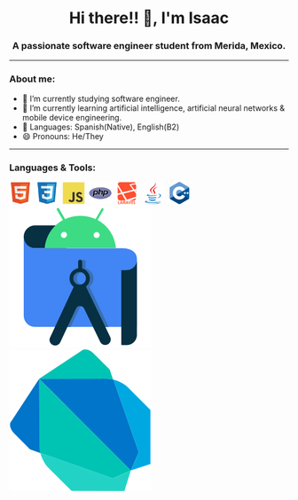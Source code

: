 <div>
  <h1 align="center"> Hi there!! 👋, I'm Isaac </h1>
  <h3 align="center"> A passionate software engineer student from Merida, Mexico. </h3>
</div> 

---
### About me:
- 🔭 I’m currently studying software engineer.
- 🌱 I’m currently learning artificial intelligence, artificial neural networks & mobile device engineering.
- 💬 Languages: Spanish(Native), English(B2)
- 😄 Pronouns: He/They

---
<div>
  <h3> Languages & Tools: </h3>
  <img src="https://github.com/devicons/devicon/blob/master/icons/html5/html5-original.svg" title="HTML" alt="HTML" width="40" height="40" />&nbsp;
  <img src="https://github.com/devicons/devicon/blob/master/icons/css3/css3-original.svg" title="CSS" alt="CSS" width="40" height="40" />&nbsp;
  <img src="https://github.com/devicons/devicon/blob/master/icons/javascript/javascript-original.svg" title="JS" alt="JS" width="40" height="40" />&nbsp;
  <img src="https://github.com/devicons/devicon/blob/master/icons/php/php-original.svg" title="php" alt="php" width="40" height="40" />&nbsp;
  <img src="https://github.com/devicons/devicon/blob/master/icons/laravel/laravel-plain-wordmark.svg" title="LARAVEL" alt="LARAVEL" width="40" height="40" />&nbsp;
  <img src="https://github.com/devicons/devicon/blob/master/icons/java/java-original.svg" title="JAVA" alt="JAVA" width="40" height="40" />&nbsp;
  <img src="https://github.com/devicons/devicon/blob/master/icons/cplusplus/cplusplus-original.svg" title="C++" alt="C++" width="40" height="40" />&nbsp;
  <img src="https://github.com/devicons/devicon/blob/master/icons/androidstudio/androidstudio-original.svg" />&nbsp;
  <img src="https://github.com/devicons/devicon/blob/master/icons/dart/dart-original.svg" />&nbsp;
</div> 
<!--
**IsaacEhuan/IsaacEhuan** is a ✨ _special_ ✨ repository because its `README.md` (this file) appears on your GitHub profile.

Here are some ideas to get you started:

- 🔭 I’m currently working on ...
- 🌱 I’m currently learning ...
- 👯 I’m looking to collaborate on ...
- 🤔 I’m looking for help with ...
- 💬 Ask me about ...
- 📫 How to reach me: ...
- 😄 Pronouns: ...
- ⚡ Fun fact: ...

- PROGRAMING LANGUAGES
-->
